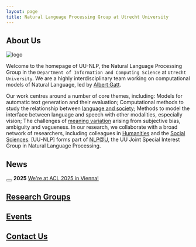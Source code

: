 ```yaml
---
layout: page
title: Natural Language Processing Group at Utrecht University
---
```


<div class="container mt-5 mb-5 px-4">

## About Us

<img src="{{ 'assets/images/logo.png' | relative_url }}" class="img-thumbnail" alt="logo">

Welcome to the homepage of UU-NLP, the Natural Language Processing Group in the `Department of Information and Computing Science` at `Utrecht University`. We are a highly interdisciplinary team working on computational models of Natural Language, led by [Albert Gatt](https://albertgatt.github.io/). 

Our work centres around a number of core themes, including:
Models for automatic text generation and their evaluation;
Computational methods to study the relationship between [language and society](https://nlpsoc.github.io/);
Methods to model the interface between language and speech with other modalities, especially vision;
The challenges of [meaning variation](https://sites.google.com/view/dealingwithmeaningvariation/home) arising from subjective bias, ambiguity and vagueness.
In our research, we collaborate with a broad network of researchers, including colleagues in [Humanities](https://www.uu.nl/onderzoek/institute-for-language-sciences) and the [Social Sciences](https://nlp.sites.uu.nl/). [UU-NLP] forms part of [NLP@U](https://www.uu.nl/en/research/applied-data-science/special-interest-group-text-mining), the UU Joint Special Interest Group in Natural Language Processing.



## News

<div class="alert alert-dismissible alert-danger">
  <button type="button" class="btn-close" data-bs-dismiss="2025"></button>
  <strong>2025</strong> <a href="#" class="alert-link">We're at ACL 2025 in Vienna!
</div>


## Research Groups

## Events

## Contact Us


</div>


